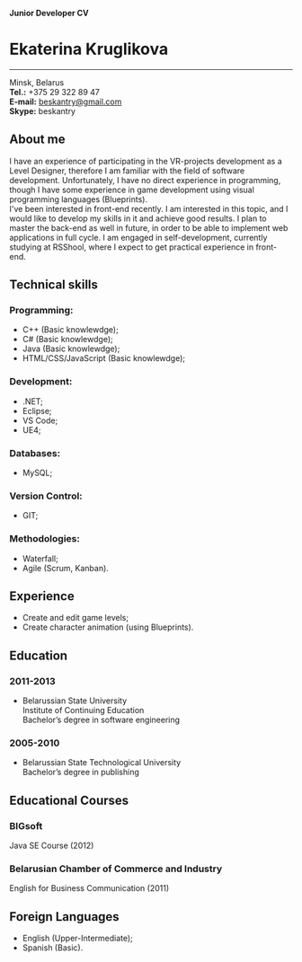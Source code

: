 **Junior Developer CV**

# Ekaterina Kruglikova  
-----------------------  
Minsk, Belarus  
**Tel.:** +375 29 322 89 47  
**E-mail:** beskantry@gmail.com  
**Skype:** beskantry  

## About me
I have an experience of participating in the VR-projects development as a Level Designer, therefore I am familiar with the field of software development. Unfortunately, I have no direct experience in programming, though I have some experience in game development using visual programming languages (Blueprints).  
I've been interested in front-end recently. I am interested in this topic, and I would like to develop my skills in it and achieve good results. I plan to master the back-end as well in future, in order to be able to implement web applications in full cycle.
I am engaged in self-development, currently studying at RSShool, where I expect to get practical experience in front-end.  

## Technical skills
### Programming:
* C++ (Basic knowlewdge);
* C# (Basic knowlewdge);
* Java (Basic knowlewdge);
* HTML/CSS/JavaScript (Basic knowlewdge);
### Development:
* .NET;
* Eclipse;
* VS Code;
* UE4;
### Databases:
* MySQL;
### Version Control:
* GIT;
### Methodologies:
* Waterfall;
* Agile (Scrum, Kanban).

## Experience
* Create and edit game levels;
* Create character animation (using Blueprints).

## Education
### 2011-2013
* Belarussian State University  
Institute of Continuing Education  
Bachelor’s degree in software engineering
### 2005-2010
* Belarussian State Technological University  
Bachelor’s degree in publishing

## Educational Courses
### BIGsoft
Java SE Course (2012)
### Belarusian Chamber of Commerce and Industry
English for Business Communication (2011)

## Foreign Languages
* English (Upper-Intermediate);
* Spanish (Basic).


